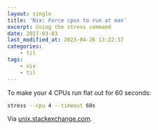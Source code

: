 ```yaml
---
layout: single
title: 'Nix: Force cpus to run at max'
excerpt: Using the stress command
date: 2017-03-03
last_modified_at: 2023-04-26 13:22:37
categories:
    - til
tags:
    - nix
    - til
---
```


To make your 4 CPUs run flat out for 60 seconds:

```bash
stress --cpu 4 --timeout 60s
```

Via [unix.stackexchange.com](https://unix.stackexchange.com/q/432261/198328).
